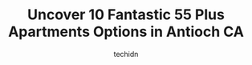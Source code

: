 ---
layout: ampstory
image: https://i0.wp.com/www.depkes.org/wp-content/uploads/2023/06/55-plus-apartments-0-in-antioch-ca-1685840352.jpeg?resize=640,853
author: techidn
featured: false
description: Discover the impressive array of 55 Plus Apartments options in Antioch CA, where you can find 10 of the largest 55 Plus Apartments establishments in the area. From renowned classics to hidde
title: Uncover 10 Fantastic 55 Plus Apartments Options in Antioch CA
cover:
   title: Uncover 10 Fantastic 55 Plus Apartments Options in Antioch CA
   subtitle: Rickpate
   background: https://www.depkes.org/wp-content/uploads/2023/06/55-plus-apartments-0-in-antioch-ca-1685840352.jpeg

pages: 
 - layout: thirds
   top: <h1>#1 TreVista Senior Living</h1>
   bottom: "<p>I just moved my mother into TreVista - Antioch and it lives up to the hype. It is a recently-renovated, well-maintained, reasonably-priced assisted living center that off</p>"
   background: https://www.depkes.org/wp-content/uploads/2023/06/55-plus-apartments-1-in-antioch-ca-1685840353.jpeg
   backgroundblur: true
 - layout: thirds
   top: <h1>#2 The Commons at Dallas Ranch</h1>
   bottom: "<p>The Commons is a wonderful place for your loved one to live. The level of respect from Executive Director, Business Manager, Nurse, Bus Driver, Med Tech, Activities Direc</p>"
   background: https://www.depkes.org/wp-content/uploads/2023/06/55-plus-apartments-2-in-antioch-ca-1685840353.jpeg
   cta:
      link: https://www.depkes.org/blog/uncover-10-fantastic-55-plus-apartments-options-in-antioch-ca/
      text: Uncover 10 Fantastic 55 Plus Apartments Options in Antioch CA
 - layout: thirds
   top: <h1>#3 Somerset Senior Apartments</h1>
   bottom: "<p>3185 Contra Loma Blvd, Antioch, CA 94509, United States</p>"
   background: https://www.depkes.org/wp-content/uploads/2023/06/55-plus-apartments-3-in-antioch-ca-1685840353.jpeg
   cta:
      link: https://www.depkes.org/blog/uncover-10-fantastic-55-plus-apartments-options-in-antioch-ca/
      text: Uncover 10 Fantastic 55 Plus Apartments Options in Antioch CA
 - layout: thirds
   top: <h1>#4 Delta Hawaii 55+ Community in Pittsburg CA</h1>
   bottom: "<p>875 Stoneman Ave, Pittsburg, CA 94565, United States</p>"
   background: https://images.unsplash.com/photo-1531169509526-f8f1fdaa4a67?ixlib=rb-4.0.3&ixid=MnwxMjA3fDB8MHxwaG90by1wYWdlfHx8fGVufDB8fHx8&auto=format&fit=crop&w=640&h=853&q=80
   cta:
      link: https://www.depkes.org/blog/uncover-10-fantastic-55-plus-apartments-options-in-antioch-ca/
      text: Uncover 10 Fantastic 55 Plus Apartments Options in Antioch CA
 - layout: thirds
   top: <h1>#5 Antioch Family and Senior Apartments</h1>
   bottom: "<p>3530 E 18th St, Antioch, CA 94509, United States</p>"
   background: https://images.unsplash.com/photo-1549241520-425e3dfc01cb?ixlib=rb-4.0.3&ixid=MnwxMjA3fDB8MHxwaG90by1wYWdlfHx8fGVufDB8fHx8&auto=format&fit=crop&w=640&h=853&q=80
   cta:
      link: https://www.depkes.org/blog/uncover-10-fantastic-55-plus-apartments-options-in-antioch-ca/
      text: Uncover 10 Fantastic 55 Plus Apartments Options in Antioch CA
 - layout: thirds
   top: <h1>#6 Tabora Gardens Senior Apartments</h1>
   bottom: "<p>072011062, Antioch, CA 94509, United States</p>"
   background: https://images.unsplash.com/photo-1527066579998-dbbae57f45ce?ixlib=rb-4.0.3&ixid=MnwxMjA3fDB8MHxwaG90by1wYWdlfHx8fGVufDB8fHx8&auto=format&fit=crop&w=640&h=853&q=80
   cta:
      link: https://www.depkes.org/blog/uncover-10-fantastic-55-plus-apartments-options-in-antioch-ca/
      text: Uncover 10 Fantastic 55 Plus Apartments Options in Antioch CA
 - layout: thirds
   top: <h1>#7 Elder Winds</h1>
   bottom: "<p>2100 Buchanan Rd, Antioch, CA 94509, United States</p>"
   background: https://images.unsplash.com/photo-1608501821300-4f99e58bba77?ixlib=rb-4.0.3&ixid=MnwxMjA3fDB8MHxwaG90by1wYWdlfHx8fGVufDB8fHx8&auto=format&fit=crop&w=640&h=853&q=80
   cta:
      link: https://www.depkes.org/blog/uncover-10-fantastic-55-plus-apartments-options-in-antioch-ca/
      text: Uncover 10 Fantastic 55 Plus Apartments Options in Antioch CA
 - layout: thirds
   middle: Continue reading...
   background: https://images.unsplash.com/photo-1509114397022-ed747cca3f65?ixlib=rb-4.0.3&ixid=MnwxMjA3fDB8MHxwaG90by1wYWdlfHx8fGVufDB8fHx8&auto=format&fit=crop&w=640&h=853&q=80
   cta:
      link: https://www.depkes.org/blog/uncover-10-fantastic-55-plus-apartments-options-in-antioch-ca/
      text: Uncover 10 Fantastic 55 Plus Apartments Options in Antioch CA
      
---